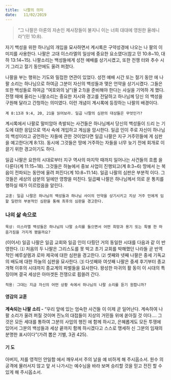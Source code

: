 ```yaml
---
title:  나팔의 의미
date:   11/02/2019
---
```


> <p></p>
> “그 나팔은 아론의 자손인 제사장들이 불지니 이는 너희 대대에 영원한 율례니라”(민 10:8).

자기 백성을 위한 하나님의 개입을 묘사하면서 계시록은 구약성경에 나오는 나
팔의 이미지를 사용한다. 나팔은 고대 이스라엘의 일상에 중요한 요소였다(참고 민
10:8~10, 대하 13:14~15). 나팔소리는 백성들에게 성전 예배를 상기시켰고, 또한 전쟁
터와 추수 시기 그리고 절기 동안에도 울려 퍼졌다.

나팔을 부는 행위는 기도와 밀접한 연관이 있었다. 성전 예배 시간 또는 절기 동안
에 나팔 소리는 하나님으로 하여금 그분이 자신의 백성들과 맺은 언약을 상기시켰다.
그들은 또한 백성들로 하여금 “여호와의 날”(욜 2:1)을 준비해야 한다는 사실을 기억하
게 했다. 전쟁 때에 울리는 나팔소리는 중요한 지시와 경고를 전달하고 하나님께 당신
의 백성을 구원해 달라고 간청하는 의미였다. 이런 개념이 계시록에 등장하는 나팔의
배경이다.

`계 8:13과 9:4, 20, 21을 읽어보라. 일곱 나팔의 심판의 대상들은 무엇인가?`

계시록에서 나팔로 말미암아 촉발되는 사건들은 하나님께서 당신의 백성들이 드리
는 기도에 대한 응답으로 역사 속에 개입하고 계심을 암시한다. 일곱 인이 주로 자신이
하나님의 백성이라고 공언하는 자들에 관한 것이었다면 일곱 나팔은 지구 거주민들에
게 심판을 예고한다(계 8:13). 동시에 그것들은 땅에 거주하는 자들을 너무 늦기 전에
회개로 이끌기 위한 경고이기도 하다.

일곱 나팔은 요한의 시대로부터 지구 역사의 마지막 때까지 일어나는 사건들의 흐름
을 다룬다(계 11:15~18). 그것들은 하늘에서 중보 사업이 진행되고(계 8:3~6) 땅에서
는 복음이 전파되는 동안에 울려 퍼진다(계 10:8~11:14). 일곱 나팔의 심판은 부분적
이다. 그것들은 세상의 삼분의 일에만 영향을 미친다. 일곱째 나팔은 하나님께서 의로
운 통치를 행하실 때가 이르렀음을 알린다.

`교훈: 일곱 나팔은 하나님의 백성들과 하나님 사이의 언약을 상기시키고 지상 거주
민에게 임할 일련의 부분적인 심판을 통해 최후의 심판을 경고한다.`

### 나의 삶 속으로

`묵상: 이스라엘 백성들은 하나님의 나팔 소리를 들으면서 어떤 희망과 용기 또는 특별
한 마음가짐을 가지게 됐을까요?`

(이어서) 일곱 나팔은 일곱 교회와 일곱 인이 다뤘던 거의 동일한 시대를 다음과 같
이 반영한다. ⑴ 처음의 두 나팔은 그리스도를 못 박고 초기 교회를 박해했던 나라들
곧 반역적인 예루살렘과 로마 제국에 대한 심판을 경고한다. ⑵ 셋째와 넷째 나팔은
중세 기독교의 배도에 대한 하늘의 심판을 묘사한다. ⑶ 다섯째와 여섯째 나팔은 중세
후기부터 종교개혁 이후의 시대까지 종교계의 파벌들을 묘사한다. 왕성한 마귀의 활
동이 이 시대의 특징이며 결국 세상은 아마겟돈 전쟁으로 휩쓸려 간다.

`적용: 그대는 지금 자신의 어떤 상황 속에서 하나님의 나팔 소리를 듣기 원합니까?`

#### 영감의 교훈

**계속되는 나팔 소리 -** “우리 앞에 있는 엄숙한 사건들
이 이제 곧 일어난다. 계속하여 나팔 소리가 울려 퍼질
것이며 진노의 대접들이 지상의 거민들 위에 쏟아질 것
이다.… 그것은 모든 세대를 통하여 그분의 사업의 행진
에 함께 하시고, 은혜롭게도 모든 투쟁에 있어서 그분의
백성들과 세상 끝까지 함께 하시겠다고 스스로 맹세하
신 그분의 임재의 분명한 표시이다”(가려 뽑은 기별, 3권
425).

#### 기 도

아버지, 저를 영적인 안일함
에서 깨우셔서 주의 날을 예
비하게 해 주시옵소서. 원수
의 공격에 물러서지 않고 앞
서 나가시는 예수님을 바라
보며 승리할 것을 믿고 전진
할 수 있게 해 주시옵소서.